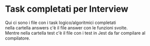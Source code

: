 # Task completati per Interview

Qui ci sono i file con i task logico/algoritmici completati  
nella cartella answers c'è il file answer con le funzioni svolte.  
Mentre nella cartella test c'è il file con i test in Jest da far compilare al compilatore.
